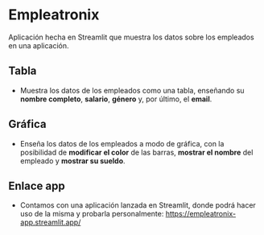 # Empleatronix

Aplicación hecha en Streamlit que muestra los datos sobre los empleados en una aplicación.

## Tabla
- Muestra los datos de los empleados como una tabla, enseñando su **nombre completo**, **salario**, **género** y, por último, el **email**.

## Gráfica
- Enseña los datos de los empleados a modo de gráfica, con la posibilidad de **modificar el color** de las barras, **mostrar el nombre** del empleado y **mostrar su sueldo**. 

## Enlace app

- Contamos con una aplicación lanzada en Streamlit, donde podrá hacer uso de la misma y probarla personalmente: <https://empleatronix-app.streamlit.app/>
